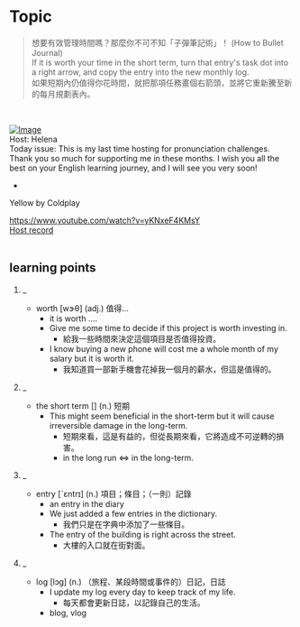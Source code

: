 # Topic

> 想要有效管理時間嗎？那麼你不可不知「子彈筆記術」！ (How to Bullet Journal) <br>
> If it is worth your time in the short term, turn that entry's task dot into a right arrow, and copy the entry into the new monthly log. <br>
> 如果短期內仍值得你花時間，就把那項任務畫個右箭頭，並將它重新騰至新的每月規劃表內。

 <br>

[![Image](https://cdn.voicetube.com/assets/thumbnails/fm15cmYU0IM.jpg)](https://www.youtube.com/embed/fm15cmYU0IM?rel=0&showinfo=0&cc_load_policy=0&controls=1&autoplay=1&iv_load_policy=3&playsinline=1&wmode=transparent&start=186&end=195&enablejsapi=1&origin=https://tw.voicetube.com&widgetid=1)<br>
Host: Helena
<br>Today issue: This is my last time hosting for pronunciation challenges. Thank you so much for supporting me in these months. I wish you all the best on your English learning journey, and I will see you very soon!

-

Yellow by Coldplay

https://www.youtube.com/watch?v=yKNxeF4KMsY
<br>
[Host record](https://cdn.voicetube.com/tmp/everyday_records/100000164773663/3913.mp3)
<br><br>
## learning points
1. _
	* worth [wɝθ] (adj.) 值得…
		- it is worth ....
		- Give me some time to decide if this project is worth investing in.
			+ 給我一些時間來決定這個項目是否值得投資。
		- I know buying a new phone will cost me a whole month of my salary but it is worth it.
			+ 我知道買一部新手機會花掉我一個月的薪水，但這是值得的。

2. _
	* the short term [] (n.) 短期
		- This might seem beneficial in the short-term but it will cause irreversible damage in the long-term.
			+ 短期來看，這是有益的，但從長期來看，它將造成不可逆轉的損害。
			+ in the long run <=> in the long-term.

3. _
	* entry [ˋɛntrɪ] (n.) 項目；條目；（一則）記錄
		- an entry in the diary
		- We just added a few entries in the dictionary.
			+ 我們只是在字典中添加了一些條目。
		- The entry of the building is right across the street.
			+ 大樓的入口就在街對面。

4. _
	* log [lɔg] (n.) （旅程、某段時間或事件的）日記，日誌
		- I update my log every day to keep track of my life.
			+ 每天都會更新日誌，以記錄自己的生活。
		- blog, vlog

